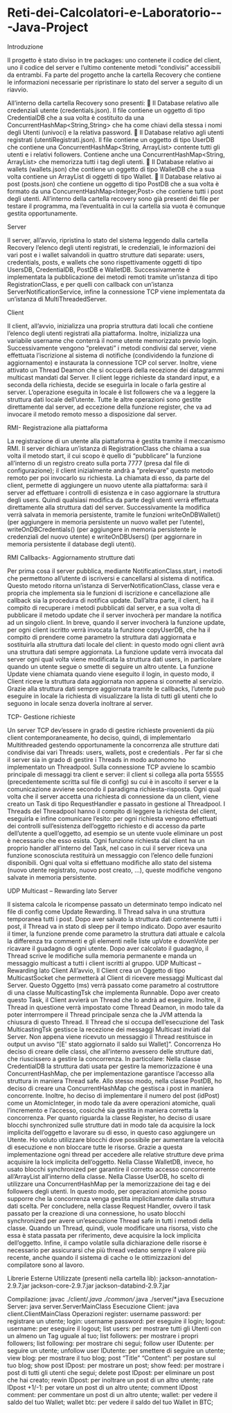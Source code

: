 # Reti-dei-Calcolatori-e-Laboratorio---Java-Project
Introduzione 

Il progetto è stato diviso in tre packages: uno contenete il codice del client, uno il 
codice del server e l’ultimo contenente metodi “condivisi” accessibili da entrambi. 
Fa parte del progetto anche la cartella Recovery che contiene le informazioni 
necessarie per ripristinare lo stato del server a seguito di un riavvio. 

All’interno della cartella Recovery sono presenti: 
 Il Database relativo alle credenziali utente (credentials.json). Il file contiene 
un oggetto di tipo CredentialDB che a sua volta è costituito da una 
ConcurrentHashMap<String,String> che ha come chiavi della stessa i nomi 
degli Utenti (univoci) e la relativa password. 
 Il Database relativo agli utenti registrati (utentiRegistrati.json). Il file contiene 
un oggetto di tipo UserDB che contiene una ConcurrentHashMap<String, 
ArrayList<String>> contente tutti gli utenti e i relativi followers. Contiene 
anche una ConcurrentHashMap<String, ArrayList<String>> che memorizza 
tutti i tag degli utenti. 
 Il Database relativo ai wallets (wallets.json) che contiene un oggetto di tipo 
WalletDB che a sua volta contiene un ArrayList<Wallets> di oggetti di tipo 
Wallet. 
 Il Database relativo ai post (posts.json) che contiene un oggetto di tipo 
PostDB che a sua volta è formato da una 
ConcurrentHashMap<Integer,Post> che contiene tutti i post degli utenti. 
All’interno della cartella recovery sono già presenti dei file per testare il 
programma, ma l’eventualità in cui la cartella sia vuota è comunque gestita 
opportunamente. 

Server 

 Il server, all’avvio, ripristina lo stato del sistema leggendo dalla cartella Recovery 
l’elenco degli utenti registrati, le credenziali, le informazioni dei vari post e i wallet 
salvandoli in quattro strutture dati separate: users, credentials, posts, e wallets 
che sono rispettivamente oggetti di tipo UsersDB, CredentialDB, PostDB e 
WalletDB. 
Successivamente è implementata la pubblicazione dei metodi remoti tramite 
un’istanza di tipo RegistrationClass, e per quelli con callback con un’istanza 
ServerNotificationService, infine la connessione TCP viene implementata da 
un’istanza di MultiThreadedServer. 

Client 

 Il client, all’avvio, inizializza una propria struttura dati locali che contiene l’elenco 
degli utenti registrati alla piattaforma. 
Inoltre, inizializza una variabile username che conterrà il nome utente 
memorizzato previo login. 
Successivamente vengono “prelevati” i metodi condivisi dal server, viene 
effettuata l’iscrizione al sistema di notifiche (condividendo la funzione di 
aggiornamento) e instaurata la connessione TCP col server. 
Inoltre, viene attivato un Thread Deamon che si occuperà della recezione dei 
datagrammi multicast mandati dal Server. 
Il client legge richieste da standard input, e a seconda della richiesta, decide se 
eseguirla in locale o farla gestire al server. L’operazione eseguita in locale è list 
followers che va a leggere la struttura dati locale dell’utente. 
Tutte le altre operazioni sono gestite direttamente dal server, ad eccezione della 
funzione register, che va ad invocare il metodo remoto messo a disposizione dal 
server.
 
RMI- Registrazione alla piattaforma 

 La registrazione di un utente alla piattaforma è gestita tramite il meccanismo RMI. 
Il server dichiara un’istanza di RegistrationClass che chiama a sua volta il metodo 
start, il cui scopo è quello di “pubblicare” la funzione all’interno di un registro 
creato sulla porta 7777 (presa dal file di configurazione); il client inizialmente 
andrà a “prelevare” questo metodo remoto per poi invocarlo su richiesta. 
La chiamata di esso, da parte del client, permette di aggiungere un nuovo utente 
alla piattaforma: sarà il server ad effettuare i controlli di esistenza e in caso 
aggiornare la struttura degli users. 
Quindi qualsiasi modifica da parte degli utenti verrà effettuata direttamente alla 
struttura dati del server. 
Successivamente la modifica verrà salvata in memoria persistente, tramite le 
funzioni writeOnDBWallet() (per aggiungere in memoria persistente un nuovo 
wallet per l’utente), writeOnDBCredentials() (per aggiungere in memoria 
persistente le credenziali del nuovo utente) e writeOnDBUsers() (per aggiornare 
in memoria persistente il database degli utenti). 
 
RMI Callbacks- Aggiornamento strutture dati 
 
 Per prima cosa il server pubblica, mediante NotificationClass.start, i metodi che 
permettono all’utente di iscriversi e cancellarsi al sistema di notifica. Questo 
metodo ritorna un’istanza di ServerNotificationClass, classe vera e propria che 
implementa sia le funzioni di iscrizione e cancellazione alle callback sia la 
procedura di notifica update. 
Dall’altra parte, il client, ha il compito di recuperare i metodi pubblicati dal server, 
e a sua volta di pubblicare il metodo update che il server invocherà per mandare 
la notifica ad un singolo client. 
In breve, quando il server invocherà la funzione update, per ogni client iscritto 
verrà invocata la funzione copyUserDB, che ha il compito di prendere come 
parametro la struttura dati aggiornata e sostituirla alla struttura dati locale del 
client: in questo modo ogni client avrà una struttura dati sempre aggiornata. 
La funzione update verrà invocata dal server ogni qual volta viene modificata la 
struttura dati users, in particolare quando un utente segue o smette di seguire un 
altro utente. 
La funzione Update viene chiamata quando viene eseguito il login, in questo 
modo, il Client riceve la struttura data aggiornata non appena si connette al 
servizio. 
Grazie alla struttura dati sempre aggiornata tramite le callbacks, l’utente può 
eseguire in locale la richiesta di visualizzare la lista di tutti gli utenti che lo seguono 
in locale senza doverla inoltrare al server. 

TCP- Gestione richieste 
 
 Un server TCP dev’essere in grado di gestire richieste provenienti da più client 
contemporaneamente, ho deciso, quindi, di implementarlo Multithreaded 
gestendo opportunamente la concorrenza alle strutture dati condivise dai vari 
Threads: users, wallets, post e credentials . 
Per far sì che il server sia in grado di gestire i Threads in modo autonomo ho 
implementato un Threadpool. 
Sulla connessione TCP avviene lo scambio principale di messaggi tra client e 
server: il client si collega alla porta 55555 (precedentemente scritta sul file di 
config) su cui è in ascolto il server e la comunicazione avviene secondo il 
paradigma richiesta-risposta. 
Ogni qual volta che il server accetta una richiesta di connessione da un client, 
viene creato un Task di tipo RequestHandler e passato in gestione al Threadpool. 
I Threads del Threadpool hanno il compito di leggere la richiesta del client, 
eseguirla e infine comunicare l’esito: per ogni richiesta vengono effettuati dei 
controlli sull’esistenza dell’oggetto richiesto e di accesso da parte dell’utente a 
quell’oggetto, ad esempio se un utente vuole eliminare un post è necessario che 
esso esista. 
Ogni funzione richiesta dal client ha un proprio handler all’interno del Task, nel 
caso in cui il server riceva una funzione sconosciuta restituirà un messaggio con 
l’elenco delle funzioni disponibili. 
Ogni qual volta si effettuano modifiche allo stato del sistema (nuovo utente 
registrato, nuovo post creato, …), queste modifiche vengono salvate in memoria 
persistente. 

UDP Multicast – Rewarding lato Server 

 Il sistema calcola le ricompense passato un determinato tempo indicato nel file di 
config come Update Rewarding. 
Il Thread salva in una struttura temporanea tutti i post. Dopo aver salvato la 
struttura dati contenente tutti i post, il Thread va in stato di sleep per il tempo 
indicato. 
Dopo aver esaurito il timer, la funzione prende come parametro la struttura dati 
attuale e calcola la differenza tra commenti e gli elementi nelle liste upVote e 
downVote per ricavare il guadagno di ogni utente. 
Dopo aver calcolato il guadagno, il Thread scrive le modifiche sulla memoria 
permanente e manda un messaggio multicast a tutti i client iscritti al gruppo. 
UDP Multicast – Rewarding lato Client 
All’avvio, Il Client crea un Oggetto di tipo MulticastSocket che permetterà al Client 
di ricevere messaggi Multicast dal Server. 
Questo Oggetto (ms) verrà passato come parametro al costruttore di una classe 
MulticastingTsk che implementa Runnable. 
Dopo aver creato questo Task, il Client avvierà un Thread che lo andrà ad 
eseguire. 
Inoltre, il Thread in questione verrà impostato come Thread Deamon, in modo tale 
da poter interrrompere il Thread principale senza che la JVM attenda la chiusura 
di questo Thread. 
Il Thread che si occupa dell’esecuzione del Task MulticastingTsk gestisce la 
recezione dei messaggi Multicast inviati dal Server. 
Non appena viene ricevuto un messaggio il Thread restituisce in output un avviso 
“[E' stato aggiornato il saldo sui Wallet]”. 
Concorrenza 
Ho deciso di creare delle classi, che all’interno avessero delle strutture dati, che 
riuscissero a gestire la concorrenza. 
In particolare: 
Nella classe CredentialDB la struttura dati usata per gestire la memorizzazione è 
una ConcurrentHashMap, che per implementazione garantisce l’accesso alla 
struttura in maniera Thread safe. 
Allo stesso modo, nella classe PostDB, ho deciso di creare una 
ConcurrentHashMap che gestisca i post in maniera concorrente. 
Inoltre, ho deciso di implementare il numero del post (idPost) come un 
AtomicInteger, in modo tale da avere operazioni atomiche, quali l’incremento e 
l’accesso, cosicché sia gestita in maniera corretta la concorrenza. 
Per quanto riguarda la classe Register, ho deciso di usare blocchi synchronized 
sulle strutture dati in modo tale da acquisire la lock implicita dell’oggetto e lavorare 
su di esso, in questo caso aggiungere un Utente. 
Ho voluto utilizzare blocchi dove possibile per aumentare la velocità di esecuzione 
e non bloccare tutte le risorse. 
Grazie a questa implementazione ogni thread per accedere alle relative strutture 
deve prima acquisire la lock implicita dell’oggetto. 
Nella Classe WalletDB, invece, ho usato blocchi synchronized per garantire il 
corretto accesso concorrente all’ArrayList all’interno della classe. 
Nella Classe UserDB, ho scelto di utilizzare una ConcurrentHashMap per la 
memorizzazione dei tag e dei followers degli utenti. 
In questo modo, per operazioni atomiche posso supporre che la concorrenza 
venga gestita implicitamente dalla struttura dati scelta. 
Per concludere, nella classe Request Handler, ovvero il task passato per la 
creazione di una connessione, ho usato blocchi synchronized per avere 
un’esecuzione Thread safe in tutti i metodi della classe. 
Quando un Thread, quindi, vuole modificare una risorsa, visto che essa è stata 
passata per riferimento, deve acquisire la lock implicita dell’oggetto. 
Infine, il campo volatile sulla dichiarazione delle risorse è necessario per 
assicurarsi che più thread vedano sempre il valore più recente, anche quando il 
sistema di cache o le ottimizzazioni del compilatore sono al lavoro. 

Librerie Esterne Utilizzate (presenti nella cartella lib): 
 jackson-annotation-2.9.7.jar 
 jackson-core-2.9.7.jar 
 jackson-databind-2.9.7.jar 

Compilazione: javac ./client/*.java ./common/*.java ./server/*.java 
Esecuzione Server: java server.ServerMainClass 
Esecuzione Client: java client.ClientMainClass 
Operazioni 
register: username password: per registrare un utente; 
login: username password: per eseguire il login; 
logout: username: per eseguire il logout; 
list users: per mostrare tutti gli Utenti con un almeno un Tag uguale al tuo; 
list followers: per mostrare i propri followers; 
list following: per mostrare chi segui; 
follow user IDutente: per seguire un utente; 
unfollow user IDutente: per smettere di seguire un utente; 
view blog: per mostrare il tuo blog; 
post “Title” “Content”: per postare sul tuo blog; 
show post IDpost: per mostrare un post; 
show feed: per mostrare i post di tutti gli utenti che segui; 
delete post IDpost: per eliminare un post che hai creato; 
rewin IDpost: per inoltrare un post di un altro utente; 
rate IDpost +1/-1: per votare un post di un altro utente; 
comment IDpost comment: per commentare un post di un altro utente; 
wallet: per vedere il saldo del tuo Wallet; 
wallet btc: per vedere il saldo del tuo Wallet in BTC; 
